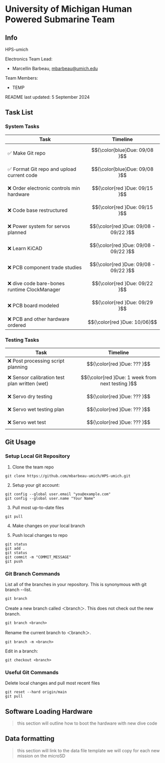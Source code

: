 # University of Michigan Human Powered Submarine Team 

## Info
HPS-umich

Electronics Team Lead: 
- Marcellin Barbeau, <mbarbeau@umich.edu>

Team Members: 
- TEMP

README last updated: 5 September 2024

## Task List
### System Tasks
| Task | Timeline |
| ---- | -------- |
| :white_check_mark: Make Git repo                              | $${\color{blue}Due: 09/08 }$$         |	
| :white_check_mark: Format Git repo and upload current code    | $${\color{blue}Due: 09/08 }$$         |	
|                :x: Order electronic controls min hardware     | $${\color{red }Due: 09/15 }$$         |	
|                :x: Code base restructured                     | $${\color{red }Due: 09/15 }$$         |	
|                :x: Power system for servos planned            | $${\color{red }Due: 09/08 - 09/22 }$$ |	
|                :x: Learn KiCAD                                | $${\color{red }Due: 09/08 - 09/22 }$$ |	
|                :x: PCB component trade studies                | $${\color{red }Due: 09/08 - 09/22 }$$ |	
|                :x: dive code bare-bones runtime ClockManager  | $${\color{red }Due: 09/22 }$$         |
|                :x: PCB board modeled                          | $${\color{red }Due: 09/29 }$$         |	
|                :x: PCB and other hardware ordered             | $${\color{red }Due: 10/06}$$          |	

### Testing Tasks
| Task | Timeline |
| ---- | -------- |
|                :x: Post processing script planning            | $${\color{red }Due: ??? }$$ |
|                :x: Sensor calibration test plan written (wet) | $${\color{red }Due: 1 week from next testing }$$ |
|                :x: Servo dry testing                          | $${\color{red }Due: ??? }$$ |
|                :x: Servo wet testing plan                     | $${\color{red }Due: ??? }$$ |
|                :x: Servo wet test                             | $${\color{red }Due: ??? }$$ |

## Git Usage

### Setup Local Git Repository
1. Clone the team repo
```
git clone https://github.com/mbarbeau-umich/HPS-umich.git
```

2. Setup your git account:
```
git config --global user.email "you@example.com"
git config --global user.name "Your Name"
```

3. Pull most up-to-date files
```
git pull
```

4. Make changes on your local branch

5. Push local changes to repo
```
git status 
git add . 
git status
git commit -m "COMMIT_MESSAGE"
git push
```

### Git Branch Commands

List all of the branches in your repository. This is synonymous with git branch --list.
```
git branch
```

Create a new branch called ＜branch＞. This does not check out the new branch.
```
git branch <branch>
```

Rename the current branch to ＜branch＞.
```
git branch -m <branch>
```

Edit in a branch:
```
git checkout <branch>
```

### Useful Git Commands
Delete local changes and pull most recent files
```
git reset --hard origin/main
git pull
```
## Software Loading Hardware

> this section will outline how to boot the hardware with new dive code


## Data formatting

> this section will link to the data file template we will copy for each new mission on the microSD


<!-- 
"/Users/dapperdoctor22/Library/Arduino15/packages/arduino/tools/avrdude/6.3.0-arduino17/bin/avrdude" "-C/Users/dapperdoctor22/Library/Arduino15/packages/arduino/tools/avrdude/6.3.0-arduino17/etc/avrdude.conf" -v -V -patmega2560 -cwiring "-P/dev/cu.usbmodem143101" -b115200 -Uflash:r:readfile.hex:i

-D "-Uflash:w:/private/var/folders/0t/s_3p0scn1j189ct37h5fk2w00000gn/T/arduino/sketches/5D15626AD9890A31F6F5826A078A8772/sketch_sep8a.ino.hex:i"
 -->